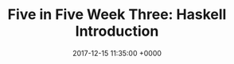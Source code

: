 ---
layout: post
title:  "Five in Five Week Three: Haskell Introduction"
date: 2017-12-15 11:35:00 +0000
categories: Challenge
---